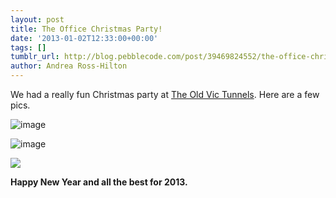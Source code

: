 ```yaml
---
layout: post
title: The Office Christmas Party!
date: '2013-01-02T12:33:00+00:00'
tags: []
tumblr_url: http://blog.pebblecode.com/post/39469824552/the-office-christmas-party
author: Andrea Ross-Hilton
---
```

<p>We had a really fun Christmas party at <a href="http://oldvictunnels.com/" title="The Old Vic Tunnels">The Old Vic Tunnels</a>. Here are a few pics.</p>
<p><img alt="image" src="http://media.tumblr.com/ab56f961a6ec19e1dc01db688def69d4/tumblr_inline_mg008lscFu1ru6tmb.jpg"/></p>
<p><img alt="image" src="http://media.tumblr.com/b4ba337205f17ff3da579a5f1c3a34f9/tumblr_inline_mfzzk6QRwi1ru6tmb.jpg"/></p>
<p><img src="http://media.tumblr.com/a42964762d34457fee76288a8085acd1/tumblr_inline_mg0dbrqJNi1qzes7c.jpg"/></p>
<p><strong>Happy New Year and all the best for 2013.</strong></p>
